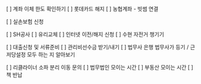 

[ ] 계좌 이체 한도 확인하기
[ ] 롯데카드 해지
[ ] 농협계좌 - 빗썸 연결


[ ] 실손보험 신청

[ ] SH공사
[ ] 유리교체
[ ] 인터넷 이전/해지 신청
[ ] 수현 자전거 챙기기

[ ] 대출신청 및 서류준비
[ ] 관리비선수금 받기/내기
[ ] 법무사 은행 법무사가 등기 / 근저당설정 모두 하는 지 알아보기



[ ] 리클라이너 소파 분리 이동 문의
[ ] 법무법인 모이는 시간
[ ] 부동산 모이는 시간
[ ] 책 반납


